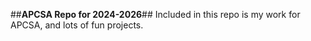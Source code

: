##**APCSA Repo for 2024-2026**##
Included in this repo is my work for APCSA, and lots of fun projects. 
